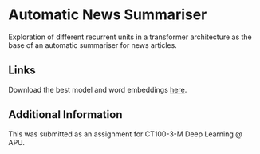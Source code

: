 # Automatic News Summariser

 Exploration of different recurrent units in a transformer architecture as the base of an automatic summariser for news articles. 

## Links
Download the best model and word embeddings [here](https://drive.google.com/drive/folders/15LIARkpF27ZijSMp-ca4jPfs0n0EW4oo?usp=sharing).

## Additional Information
This was submitted as an assignment for CT100-3-M Deep Learning @ APU.
